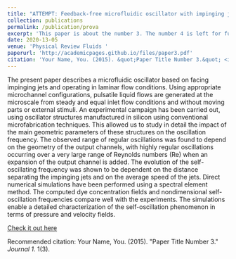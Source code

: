 ```yaml
---
title: "ATTEMPT: Feedback-free microfluidic oscillator with impinging jets"
collection: publications
permalink: /publication/prova
excerpt: 'This paper is about the number 3. The number 4 is left for future work.'
date: 2020-13-05
venue: 'Physical Review Fluids '
paperurl: 'http://academicpages.github.io/files/paper3.pdf'
citation: 'Your Name, You. (2015). &quot;Paper Title Number 3.&quot; <i>Journal 1</i>. 1(3).'
---
```

The present paper describes a microfluidic oscillator based on facing impinging jets and operating in laminar flow conditions. Using appropriate microchannel configurations, pulsatile liquid flows are generated at the microscale from steady and equal inlet flow conditions and without moving parts or external stimuli. An experimental campaign has been carried out, using oscillator structures manufactured in silicon using conventional microfabrication techniques. This allowed us to study in detail the impact of the main geometric parameters of these structures on the oscillation frequency. The observed range of regular oscillations was found to depend on the geometry of the output channels, with highly regular oscillations occurring over a very large range of Reynolds numbers (Re) when an expansion of the output channel is added. The evolution of the self-oscillating frequency was shown to be dependent on the distance separating the impinging jets and on the average speed of the jets. Direct numerical simulations have been performed using a spectral element method. The computed dye concentration fields and nondimensional self-oscillation frequencies compare well with the experiments. The simulations enable a detailed characterization of the self-oscillation phenomenon in terms of pressure and velocity fields.

[Check it out here](http://academicpages.github.io/files/paper3.pdf)

Recommended citation: Your Name, You. (2015). "Paper Title Number 3." <i>Journal 1</i>. 1(3).
